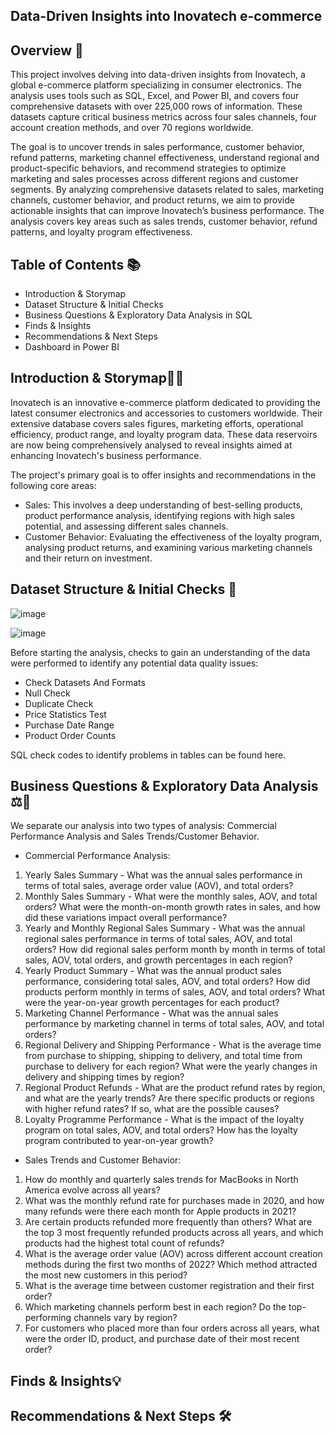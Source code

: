 ## Data-Driven Insights into Inovatech e-commerce

## Overview 📖

This project involves delving into data-driven insights from Inovatech, a global e-commerce platform specializing in consumer electronics. The analysis uses tools such as SQL, Excel, and Power BI, and covers four comprehensive datasets with over 225,000 rows of information. These datasets capture critical business metrics across four sales channels, four account creation methods, and over 70 regions worldwide.

The goal is to uncover trends in sales performance, customer behavior, refund patterns, marketing channel effectiveness, understand regional and product-specific behaviors, and recommend strategies to optimize marketing and sales processes across different regions and customer segments. By analyzing comprehensive datasets related to sales, marketing channels, customer behavior, and product returns, we aim to provide actionable insights that can improve Inovatech’s business performance. The analysis covers key areas such as sales trends, customer behavior, refund patterns, and loyalty program effectiveness.

## Table of Contents 📚

- Introduction & Storymap
- Dataset Structure & Initial Checks
- Business Questions & Exploratory Data Analysis in SQL
- Finds & Insights
- Recommendations & Next Steps
- Dashboard in Power BI

## Introduction & Storymap📝🔎

Inovatech is an innovative e-commerce platform dedicated to providing the latest consumer electronics and accessories to customers worldwide. Their extensive database covers sales figures, marketing efforts, operational efficiency, product range, and loyalty program data. These data reservoirs are now being comprehensively analysed to reveal insights aimed at enhancing Inovatech's business performance.

The project's primary goal is to offer insights and recommendations in the following core areas:
- Sales: This involves a deep understanding of best-selling products, product performance analysis, identifying regions with high sales potential, and assessing different sales channels.
- Customer Behavior: Evaluating the effectiveness of the loyalty program, analysing product returns, and examining various marketing channels and their return on investment.

## Dataset Structure & Initial Checks 📑

![image](https://github.com/user-attachments/assets/a635fb5d-1e38-4326-8268-f9dbd6c8e38d)

![image](https://github.com/user-attachments/assets/12d4c252-de64-4884-8393-aad1a3c9dc7a)

Before starting the analysis, checks to gain an understanding of the data were performed to identify any potential data quality issues:

- Check Datasets And Formats
- Null Check
- Duplicate Check
- Price Statistics Test
- Purchase Date Range
- Product Order Counts

SQL check codes to identify problems in tables can be found here.

## Business Questions & Exploratory Data Analysis ⚖️🎯

We separate our analysis into two types of analysis: Commercial Performance Analysis and Sales Trends/Customer Behavior.

- Commercial Performance Analysis:

1) Yearly Sales Summary - What was the annual sales performance in terms of total sales, average order value (AOV), and total orders?
2) Monthly Sales Summary - What were the monthly sales, AOV, and total orders? What were the month-on-month growth rates in sales, and how did these variations impact overall performance?
3) Yearly and Monthly Regional Sales Summary - What was the annual regional sales performance in terms of total sales, AOV, and total orders? How did regional sales perform month by month in terms of total sales, AOV, total orders, and growth percentages in each region?
4) Yearly Product Summary - What was the annual product sales performance, considering total sales, AOV, and total orders?
How did products perform monthly in terms of sales, AOV, and total orders?
What were the year-on-year growth percentages for each product?
5) Marketing Channel Performance - What was the annual sales performance by marketing channel in terms of total sales, AOV, and total orders?
6) Regional Delivery and Shipping Performance - What is the average time from purchase to shipping, shipping to delivery, and total time from purchase to delivery for each region? What were the yearly changes in delivery and shipping times by region?
7) Regional Product Refunds - What are the product refund rates by region, and what are the yearly trends? Are there specific products or regions with higher refund rates? If so, what are the possible causes?
8) Loyalty Programme Performance - What is the impact of the loyalty program on total sales, AOV, and total orders? How has the loyalty program contributed to year-on-year growth?

- Sales Trends and Customer Behavior:

1. How do monthly and quarterly sales trends for MacBooks in North America evolve across all years?
2. What was the monthly refund rate for purchases made in 2020, and how many refunds were there each month for Apple products in 2021?
3. Are certain products refunded more frequently than others? What are the top 3 most frequently refunded products across all years, and which products had the highest total count of refunds?
4. What is the average order value (AOV) across different account creation methods during the first two months of 2022? Which method attracted the most new customers in this period?
5. What is the average time between customer registration and their first order?
6. Which marketing channels perform best in each region? Do the top-performing channels vary by region?
7. For customers who placed more than four orders across all years, what were the order ID, product, and purchase date of their most recent order?

## Finds & Insights💡


## Recommendations & Next Steps 🛠️
